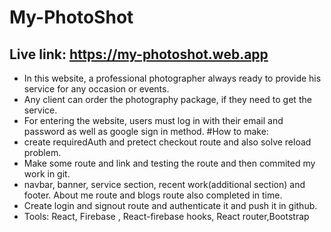 # My-PhotoShot
## Live link: https://my-photoshot.web.app
* In this website, a professional photographer always ready to provide his service for any occasion or events.
* Any client can order the photography package, if they need to get the service.
* For entering the website, users must log in with their email and password as well as 
google sign in method.
#How to make:
* create requiredAuth and pretect checkout route and also solve reload problem.
* Make some route and link and testing the route and then commited my work in git.
* navbar, banner, service section, recent work(additional section) and footer. About me route and blogs route also completed in time.
* Create login and signout route and authenticate it and push it in github.
* Tools:  React, Firebase , React-firebase hooks, React router,Bootstrap 

